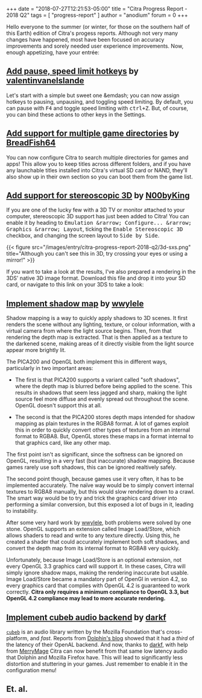 +++
date = "2018-07-27T12:21:53-05:00"
title = "Citra Progress Report - 2018 Q2"
tags = [ "progress-report" ]
author = "anodium"
forum = 0
+++

Hello everyone to the summer (or winter, for those on the southern half of this
Earth) edition of Citra's progess reports. Although not very many changes have
happened, most have been focused on accuracy improvements and sorely needed user
experience improvements. Now, enough appetizing, have your entr&eacute;e:

## [Add pause, speed limit hotkeys](https://github.com/citra-emu/citra/pull/3594) by [valentinvanelslande](https://github.com/valentinvanelslande)

Let's start with a simple but sweet one &emdash; you can now assign hotkeys to
pausing, unpausing, and toggling speed limiting. By default, you can pause with
<kbd>F4</kbd> and toggle speed limiting with <kbd><kbd>ctrl</kbd>+<kbd>Z</kbd></kbd>.
But, of course, you can bind these actions to other keys in the Settings.

## [Add support for multiple game directories](https://github.com/citra-emu/citra/pull/3617) by [BreadFish64](https://github.com/BreadFish64)

You can now configure Citra to search multiple directories for games and apps!
This allow you to keep titles across different folders, and if you have any
launchable titles installed into Citra's virtual SD card or NAND, they'll also
show up in their own section so you can boot them from the game list.

## [Add support for stereoscopic 3D](https://github.com/citra-emu/citra/pull/3632) by [N00byKing](https://github.com/N00byKing)

If you are one of the lucky few with a 3D TV or monitor attached to your
computer, stereoscopic 3D support has just been added to Citra! You can enable
it by heading to <kbd><samp>Emulation</samp> &rarrow; <samp>Configure...</samp> &rarrow; <samp>Graphics</samp> &rarrow; <samp>Layout</samp></kbd>,
ticking the <samp>Enable Stereoscopic 3D</samp> checkbox, and changing the
screen layout to <samp>Side by Side</samp>.

{{< figure src="/images/entry/citra-progress-report-2018-q2/3d-sxs.png" 
    title="Although you can't see this in 3D, try crossing your eyes or using a mirror!" >}}

If you want to take a look at the results, I've also prepared a rendering in
the 3DS' native 3D image format. Download this file and drop it into your SD
card, or navigate to this link on your 3DS to take a look:
[](/images/entry/citra-progress-report-2018-q2/CTRA0001.MPO)

## [Implement shadow map](https://github.com/citra-emu/citra/pull/3778) by [wwylele](https://github.com/wwylele)

Shadow mapping is a way to quickly apply shadows to 3D scenes. It first renders
the scene without any lighting, texture, or colour information, with a virtual
camera from where the light source begins. Then, from that rendering the depth
map is extracted. That is then applied as a texture to the darkened scene, making
areas of it directly visible from the light source appear more brightly lit.

The PICA200 and OpenGL both implement this in different ways, particularly in
two important areas:

 * The first is that PICA200 supports a variant called "soft shadows", where the
depth map is blurred before being applied to the scene. This results in shadows
that seem less jagged and sharp, making the light source feel more diffuse and
evenly spread out throughout the scene. OpenGL doesn't support this at all.

 * The second is that the PICA200 stores depth maps intended for shadow mapping as
plain textures in the RGBA8 format. A lot of games exploit this in order to quickly
convert other types of textures from an internal format to RGBA8. But, OpenGL
stores these maps in a format internal to that graphics card, like any other map.

The first point isn't as significant, since the softness can be ignored on OpenGL,
resulting in a very fast (but inaccurate) shadow mapping. Because games rarely
use soft shadows, this can be ignored realtively safely.

The second point though, because games use it very often, it has to be implemented
accurately. The naïve way would be to simply convert internal textures to RGBA8
manually, but this would slow rendering down to a crawl. The smart way would be
to try and trick the graphics card driver into performing a similar conversion,
but this exposed a lot of bugs in it, leading to instability.

After some very hard work by [wwylele](https://github.com/wwylele), both problems
were solved by one stone. OpenGL supports an extension called Image Load/Store,
which allows shaders to read and write to any texture directly. Using this, he
created a shader that could accurately implement both soft shadows, and convert
the depth map from its internal format to RGBA8 very quickly.

Unfortunately, because Image Load/Store is an optional extension, not every
OpenGL 3.3 graphics card will support it. In these cases, Citra will simply ignore
shadow maps, making the rendering inaccurate but usable. Image Load/Store became
a mandatory part of OpenGl in version 4.2, so every graphics card that complies
with OpenGL 4.2 is guaranteed to work correctly. **Citra only requires a minimum
compliance to OpenGL 3.3, but OpenGL 4.2 compliance may lead to more accurate
rendering.**

## [Implement cubeb audio backend](https://github.com/citra-emu/citra/pull/3776) by [darkf](https://github.com/darkf)

[`cubeb`](https://github.com/kinetiknz/cubeb/) is an audio library written by
the Mozilla Foundation that's cross-platform, and *fast*. Reports from [Dolphin's
blog](https://dolphin-emu.org/blog/2017/06/03/dolphin-progress-report-may-2017/#50-3937-add-cubeb-audio-backend-by-ligfx)
showed that it had a *third* of the latency of their OpenAL backend. And now,
thanks to [darkf](https://github.com/darkf), with help from [MerryMage](https://github.com/MerryMage)
Citra can now benefit from that same low latency audio that Dolphin and Mozilla
Firefox have. This will lead to significantly less distortion and stuttering in
your games. Just remember to enable it in the configuration menu!

## Et. al.

<!-- TODO: Write outtro paragraph -->
